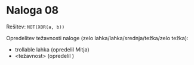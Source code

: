 # Naloga 08

Rešitev: `NOT(XOR(a, b))`

Opredelitev težavnosti naloge (zelo lahka/lahka/srednja/težka/zelo težka):
- trollable lahka (opredelil Mitja)
- <težavnost> (opredelil <oseba>)
